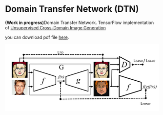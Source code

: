 # Domain Transfer Network (DTN) 
<b>(Work in progress)</b>Domain Transfer Network. TensorFlow implementation of [Unsupervised Cross-Domain Image Generation](https://arxiv.org/abs/1611.02200) 

you can download pdf file [here]().


![alt text](jpg/dtn.jpg)


